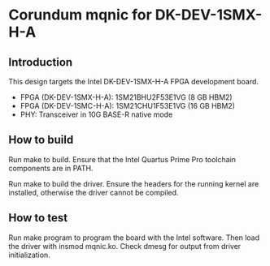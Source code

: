 # Corundum mqnic for DK-DEV-1SMX-H-A

## Introduction

This design targets the Intel DK-DEV-1SMX-H-A FPGA development board.

*  FPGA (DK-DEV-1SMX-H-A): 1SM21BHU2F53E1VG (8 GB HBM2)
*  FPGA (DK-DEV-1SMC-H-A): 1SM21CHU1F53E1VG (16 GB HBM2)
*  PHY: Transceiver in 10G BASE-R native mode

## How to build

Run make to build.  Ensure that the Intel Quartus Prime Pro toolchain components are in PATH.

Run make to build the driver.  Ensure the headers for the running kernel are installed, otherwise the driver cannot be compiled.

## How to test

Run make program to program the board with the Intel software.  Then load the driver with insmod mqnic.ko.  Check dmesg for output from driver initialization.
